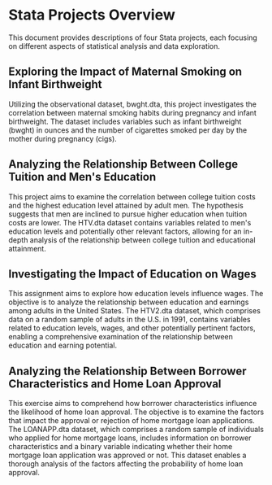 # Stata Projects Overview
This document provides descriptions of four Stata projects, each focusing on different aspects of statistical analysis and data exploration.

## Exploring the Impact of Maternal Smoking on Infant Birthweight

Utilizing the observational dataset, bwght.dta, this project investigates the correlation between maternal smoking habits during pregnancy and infant birthweight.
The dataset includes variables such as infant birthweight (bwght) in ounces and the number of cigarettes smoked per day by the mother during pregnancy (cigs).

## Analyzing the Relationship Between College Tuition and Men's Education

This project aims to examine the correlation between college tuition costs and the highest education level attained by adult men. The hypothesis suggests that men are inclined to pursue higher education when tuition costs are lower.
The HTV.dta dataset contains variables related to men's education levels and potentially other relevant factors, allowing for an in-depth analysis of the relationship between college tuition and educational attainment.

## Investigating the Impact of Education on Wages

This assignment aims to explore how education levels influence wages. The objective is to analyze the relationship between education and earnings among adults in the United States.
The HTV2.dta dataset, which comprises data on a random sample of adults in the U.S. in 1991, contains variables related to education levels, wages, and other potentially pertinent factors, enabling a comprehensive examination of the relationship between education and earning potential.

## Analyzing the Relationship Between Borrower Characteristics and Home Loan Approval

This exercise aims to comprehend how borrower characteristics influence the likelihood of home loan approval. The objective is to examine the factors that impact the approval or rejection of home mortgage loan applications.
The LOANAPP.dta dataset, which comprises a random sample of individuals who applied for home mortgage loans, includes information on borrower characteristics and a binary variable indicating whether their home mortgage loan application was approved or not. This dataset enables a thorough analysis of the factors affecting the probability of home loan approval.

